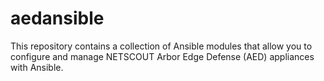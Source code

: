 # aedansible
This repository contains a collection of Ansible modules that allow you to configure and manage NETSCOUT Arbor Edge Defense (AED) appliances with Ansible.
